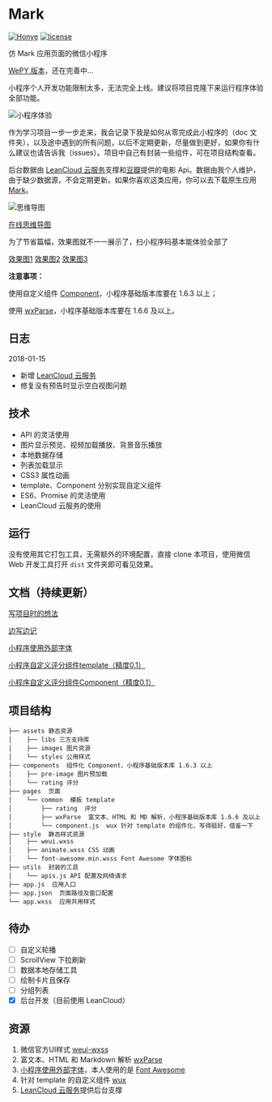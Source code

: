 # Mark
[![Honye](https://img.shields.io/badge/Honye-%E7%BA%A2%E5%8F%B6-000000.svg)](https://hongye567.github.io/)  [![license](https://img.shields.io/badge/license-Apache%202.0-000000.svg)](https://github.com/Hongye567/weapp-mark/blob/master/LICENSE)

仿 Mark 应用页面的微信小程序

[WePY 版本](https://github.com/Hongye567/wepy-mark)，还在完善中…

小程序个人开发功能限制太多，无法完全上线。建议将项目克隆下来运行程序体验全部功能。

![小程序体验](http://oz126ti4w.bkt.clouddn.com/image/mark.jpg)

作为学习项目一步一步走来，我会记录下我是如何从零完成此小程序的（doc 文件夹），以及途中遇到的所有问题，以后不定期更新，尽量做到更好，如果你有什么建议也请告诉我（issues）。项目中自己有封装一些组件，可在项目结构查看。

后台数据由 [LeanCloud 云服务](https://leancloud.cn/)支撑和[豆瓣](https://developers.douban.com/)提供的电影 Api。数据由我个人维护，由于缺少数据源，不会定期更新。如果你喜欢这类应用，你可以去下载原生应用 [Mark](http://a.app.qq.com/o/simple.jsp?pkgname=com.intlime.mark&fromcase=40002)。

![思维导图](http://oz126ti4w.bkt.clouddn.com/image/MarkMind.png)

[在线思维导图](https://www.processon.com/view/5a5c45d7e4b0abe85d562bda)

为了节省篇幅，效果图就不一一展示了，扫小程序码基本能体验全部了

[效果图1](http://opz28dn03.bkt.clouddn.com/images/IMG_1558.JPG?imageslim&imageView2/2/h/300)
[效果图2](http://opz28dn03.bkt.clouddn.com/images/IMG_1559.JPG?imageslim&imageView2/2/h/300)
[效果图3](http://opz28dn03.bkt.clouddn.com/images/CTJB2779.GIF?imageslim&imageView2/2/h/300)

**注意事项：**

使用自定义组件 [Component](https://mp.weixin.qq.com/debug/wxadoc/dev/framework/custom-component/)，小程序基础版本库要在 1.6.3 以上；

使用 [wxParse](https://github.com/icindy/wxParse)，小程序基础版本库要在 1.6.6 及以上。

## 日志
2018-01-15

- 新增 [LeanCloud 云服务](https://leancloud.cn/)
- 修复没有预告时显示空白视图问题

## 技术
- API 的灵活使用
- 图片显示预览、视频加载播放、背景音乐播放
- 本地数据存储
- 列表加载显示
- CSS3 属性动画
- template、Component 分别实现自定义组件
- ES6、Promise 的灵活使用
- LeanCloud 云服务的使用

## 运行
没有使用其它打包工具，无需额外的环境配置，直接 clone 本项目，使用微信 Web 开发工具打开 `dist` 文件夹即可看见效果。

## 文档（持续更新）
[写项目时的想法](./doc/thought.md)

[边写边记](./doc/小程序笔记)

[小程序使用外部字体](./doc/小程序使用外部字体.md)

[小程序自定义评分组件template（精度0.1）](./doc/小程序自定义评分组件template（精度0.1）.md)

[小程序自定义评分组件Component（精度0.1）](./doc/小程序自定义评分组件Component（精度0.1）.md)

## 项目结构
```
├── assets 静态资源
│    ├── libs 三方支持库
│    ├── images 图片资源
│    └── styles 公用样式
├── components  组件化 Component，小程序基础版本库 1.6.3 以上
│    ├── pre-image 图片预加载
│    └── rating 评分
├── pages  页面
│    └── common  模板 template
│        ├── rating  评分
│        ├── wxParse  富文本、HTML 和 MD 解析，小程序基础版本库 1.6.6 及以上
│        └── component.js  wux 针对 template 的组件化，写得挺好，借鉴一下
├── style  静态样式资源
│    ├── weui.wxss
│    ├── animate.wxss CSS 动画
│    └── font-awesome.min.wxss Font Awesome 字体图标
├── utils  封装的工具
│    └── apis.js API 配置及网络请求
├── app.js  应用入口
├── app.json  页面路径及窗口配置
└── app.wxss  应用共用样式
```

## 待办

- [ ] 自定义轮播
- [ ] ScrollView 下拉刷新
- [ ] 数据本地存储工具
- [ ] 绘制卡片且保存
- [ ] 分组列表
- [x]  后台开发（目前使用 LeanCloud）

## 资源
1. 微信官方UI样式 [weui-wxss](https://github.com/Tencent/weui-wxss/)
2. 富文本、HTML 和 Markdown 解析 [wxParse](https://github.com/icindy/wxParse)
3. [小程序使用外部字体](./doc/小程序使用外部字体.md)，本人使用的是 [Font Awesome](http://fontawesome.io/)
4. 针对 template 的自定义组件 [wux](https://github.com/skyvow/wux)
5. [LeanCloud 云服务](https://leancloud.cn/)提供后台支撑